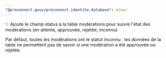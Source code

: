 ```yaml
---
"@proconnect-gouv/proconnect.identite.database": minor
---
```


✨ Ajoute le champ status à la table modérations pour suivre l'état des modérations (en attente, approuvée, rejetée, inconnu)

Par défaut, toutes les modérations ont le statut inconnu : les données de la table ne permettent pas de savoir si une modération a été approuvée ou rejetée.
